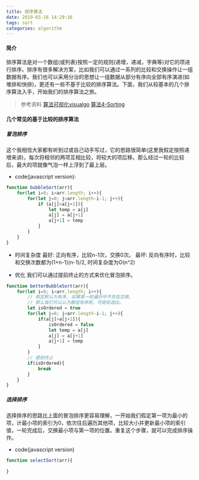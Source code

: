 ```yaml
---
title: 排序算法
date: 2019-03-16 14:29:16
tags: sort
categories: algorithm
---
```


#### 简介
排序算法是对一个数组(或列表)按照一定的规则(递增，递减，字典等)对它的项进行排序。排序有很多解决方案，比如我们可以通过一系列的比较和交换操作让一组数据有序。我们也可以采用分治的思想让一组数据从部分有序向全部有序演进(如堆排和快排)，更还有一些不基于比较的排序算法。下面，我们从较基本的几个排序算法入手，开始我们的排序算法之旅。

> 参考资料
> [算法可视化visualgo](https://visualgo.net/zh)
> [算法4-Sorting](https://algs4.cs.princeton.edu/20sorting/)

<!-- more -->

#### 几个常见的基于比较的排序算法
##### 冒泡排序
这个我相信大家都有听到过或自己动手写过，它的思路很简单(这里我假定按照递增来讲)，每次将相邻的两项互相比较，将较大的项后移。那么经过一轮的比较后，最大的项就像气泡一样上浮到了最上层。

- code(javascript version):
```javascript
function bubbleSort(arr){
    for(let i=0; i<arr.length; i++){
        for(let j=0; j<arr.length-i-1; j++){
            if (a[j]>a[j+1]){
                let temp = a[j]
                a[j] = a[j+1]
                a[j+1] = temp
            }
        }
    }
}
```

- 时间复杂度
最好: 正向有序，比较n-1次，交换0次。
最坏: 反向有序时，比较和交换次数都为(1+n-1)(n-1)/2, 时间复杂度为O(n^2)

- 优化
我们可以通过提前终止的方式来优化冒泡排序。
```javascript
function betterBubbleSort(arr){
    for(let i=0; i<arr.length; i++){
        // 假定默认为有序, 如果某一轮遍历中不存在交换, 
        // 那么我们可以认为数组有序呢，可提前退出。
        let isOrdered = true
        for(let j=0; j<arr.length-i-1; j++){
            if(a[j]>a[j+1]){
                isOrdered = false
                let temp = a[j]
                a[j] = a[j+1]
                a[j+1] = temp
            }
        }
        // 提前终止
        if(isOrdered){
            break
        }
    }
}
```

##### 选择排序
选择排序的思路比上面的冒泡排序更容易理解，一开始我们假定第一项为最小的项，计最小项的索引为0，依次往后遍历其他项，比较大小并更新最小项的索引值，一轮完成后，交换最小项与第一项的位置。重复这个步骤，就可以完成排序操作。

- code(javascript version)
```javascript
function selectSort(arr){
    
}
```

